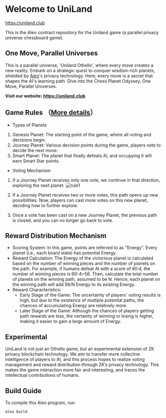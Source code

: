 # Welcome to UniLand
https://uniland.club

This is the Aleo contract repository for the Uniland game (a parallel privacy universe chessboard game).

## One Move, Parallel Universes

This is a parallel universe, 'Uniland Othello', where every move creates a new reality.
Embark on a strategic quest to conquer wisdom-rich planets, shielded by [Aleo](https://aleo.org/)'s privacy technology.
Here, every move is a secret that shapes the AI's learning path. Dive into the Chess Planet Odyssey, One Move, Parallel Universes.

**Visit our website: https://uniland.club**

## Game Rules （[More details](https://uniland.club/rules)）

- Types of Planets

1. Genesis Planet: The starting point of the game, where all voting and decisions begin.
3. Journey Planet: Various decision points during the game, players vote to decide the next move.
5. Smart Planet: The planet that finally defeats Al, and occupying it will earn Smart Star points.

- Voting Mechanism
1. If a Journey Planet receives only one vote, we continue in that direction, exploring the next planet.
![rule1](https://github.com/jacobonchain/uniland-contract/assets/167742857/53254d2d-3e75-459b-a263-81cce46ee3cc)

2. If a Journey Planet receives two or more votes, this path opens up new possibilities. Now, players can cast more votes on this new planet, deciding how to further explore.

3. Once a vote has been cast on a new Journey Planet, the previous path is closed, and you can no longer go back to vote.


## Reward Distribution Mechanism

- Scoring System: In this game, points are referred to as "Energy". Every planet (i.e., each board state) has potential Energy.
- Reward Calculation: The Energy of the victorious planet is calculated based on the number of winning pieces and the number of planets on the path. For example, if humans defeat AI with a score of 60:4, the number of winning pieces is 60-4=56. Then, calculate the total number of planets on the winning path, assumed to be N. Hence, each planet on the winning path will add 56/N Energy to its existing Energy.
- Reward Characteristics:
   - Early Stage of the Game: The uncertainty of players' voting results is high, but due to the existence of multiple potential paths, the chances of accumulating Energy are relatively more.
   - Later Stage of the Game: Although the chances of players getting path rewards are less, the certainty of winning or losing is higher, making it easier to gain a large amount of Energy.

## Experimental

UniLand is not just an Othello game, but an experimental extension of ZK privacy blockchain technology. We aim to transfer more collective intelligence of players to AI, and this process hopes to realize voting management and reward distribution through ZK’s privacy technology. This makes the game interaction more fair and interesting, and traces the intellectual contributions of humans.  

## Build Guide

To compile this Aleo program, run:

```sh
aleo build
